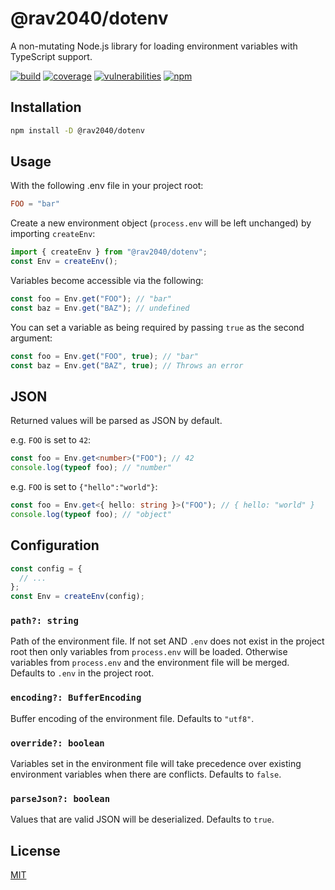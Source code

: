 # @rav2040/dotenv

A non-mutating Node.js library for loading environment variables with TypeScript support.

[![build](https://img.shields.io/github/actions/workflow/status/rav2040/dotenv/unit-tests.yml?branch=main&style=for-the-badge&logo=github)](https://github.com/rav2040/dotenv/actions/workflows/unit-tests.yml)
[![coverage](https://img.shields.io/coveralls/github/rav2040/dotenv?style=for-the-badge&logo=coveralls)](https://coveralls.io/github/rav2040/dotenv)
[![vulnerabilities](https://img.shields.io/snyk/vulnerabilities/github/rav2040/dotenv?style=for-the-badge&logo=snyk)](https://security.snyk.io/package/npm/@rav2040%2Fdotenv)
[![npm](https://img.shields.io/npm/v/@rav2040/dotenv?style=for-the-badge&logo=npm)](https://www.npmjs.com/package/@rav2040/dotenv)

## Installation

```sh
npm install -D @rav2040/dotenv
```

## Usage

With the following .env file in your project root:

```conf
FOO = "bar"
```

Create a new environment object (`process.env` will be left unchanged) by importing `createEnv`:

```js
import { createEnv } from "@rav2040/dotenv";
const Env = createEnv();
```

Variables become accessible via the following:

```js
const foo = Env.get("FOO"); // "bar"
const baz = Env.get("BAZ"); // undefined
```

You can set a variable as being required by passing `true` as the second argument:

```js
const foo = Env.get("FOO", true); // "bar"
const baz = Env.get("BAZ", true); // Throws an error
```

## JSON

Returned values will be parsed as JSON by default.

e.g. `FOO` is set to `42`:

```ts
const foo = Env.get<number>("FOO"); // 42
console.log(typeof foo); // "number"
```

e.g. `FOO` is set to `{"hello":"world"}`:

```ts
const foo = Env.get<{ hello: string }>("FOO"); // { hello: "world" }
console.log(typeof foo); // "object"
```

## Configuration

```js
const config = {
  // ...
};
const Env = createEnv(config);
```

### `path?: string`

Path of the environment file. If not set AND `.env` does not exist in the project root then only variables from `process.env` will be loaded. Otherwise variables from `process.env` and the environment file will be merged. Defaults to `.env` in the project root.

### `encoding?: BufferEncoding`

Buffer encoding of the environment file. Defaults to `"utf8"`.

### `override?: boolean`

Variables set in the environment file will take precedence over existing environment variables when there are conflicts. Defaults to `false`.

### `parseJson?: boolean`

Values that are valid JSON will be deserialized. Defaults to `true`.

## License

[MIT](https://github.com/rav2040/dotenv/blob/master/LICENSE)
